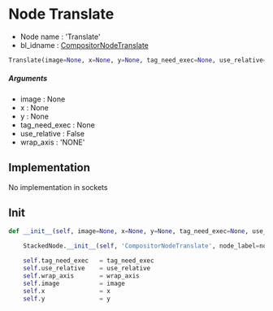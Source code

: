 # Node Translate

- Node name : 'Translate'
- bl_idname : [CompositorNodeTranslate](https://docs.blender.org/api/current/bpy.types.{bl_idname}.html)


``` python
Translate(image=None, x=None, y=None, tag_need_exec=None, use_relative=False, wrap_axis='NONE', node_label=None, node_color=None)
```
##### Arguments

- image : None
- x : None
- y : None
- tag_need_exec : None
- use_relative : False
- wrap_axis : 'NONE'

## Implementation

No implementation in sockets

## Init

``` python
def __init__(self, image=None, x=None, y=None, tag_need_exec=None, use_relative=False, wrap_axis='NONE', node_label=None, node_color=None):

    StackedNode.__init__(self, 'CompositorNodeTranslate', node_label=node_label, node_color=node_color)

    self.tag_need_exec   = tag_need_exec
    self.use_relative    = use_relative
    self.wrap_axis       = wrap_axis
    self.image           = image
    self.x               = x
    self.y               = y
```
